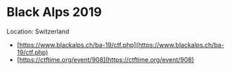 # Black Alps 2019
Location: Switzerland

- [https://www.blackalps.ch/ba-19/ctf.php](https://www.blackalps.ch/ba-19/ctf.php)
- [https://ctftime.org/event/908](https://ctftime.org/event/908)